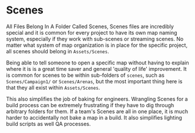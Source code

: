 # Scenes

All Files Belong In A Folder Called Scenes, Scenes files are incredibly special and it is common for every project to have its own map naming system, especially if they work with sub-scenes or streaming scenes. No matter what system of map organization is in place for the specific project, all scenes should belong in `Assets/Scenes`.

Being able to tell someone to open a specific map without having to explain where it is is a great time saver and general 'quality of life' improvement. It is common for scenes to be within sub-folders of `scenes`, such as `Scenes/Campaign1/` or `Scenes/Arenas`, but the most important thing here is that they all exist within `Assets/Scenes`.

This also simplifies the job of baking for engineers. Wrangling Scenes for a build process can be extremely frustrating if they have to dig through arbitrary folders for them. If a team's Scenes are all in one place, it is much harder to accidentally not bake a map in a build. It also simplifies lighting build scripts as well QA processes.
